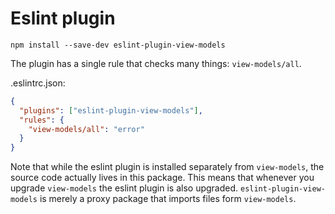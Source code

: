# Eslint plugin

```
npm install --save-dev eslint-plugin-view-models
```

The plugin has a single rule that checks many things: `view-models/all`.

.eslintrc.json:

```json
{
  "plugins": ["eslint-plugin-view-models"],
  "rules": {
    "view-models/all": "error"
  }
}
```

Note that while the eslint plugin is installed separately from `view-models`, the source code actually lives in this package. This means that whenever you upgrade `view-models` the eslint plugin is also upgraded. `eslint-plugin-view-models` is merely a proxy package that imports files form `view-models`.
